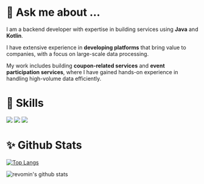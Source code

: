 <!--
**hil00137/hil00137** is a  _special_ ✨ repository because its `README.md` (this file) appears on your GitHub profile.

- 👯 I’m looking to collaborate on ...
- 🤔 I’m looking for help with ...
- 
- 📫 How to reach me: ...
- 😄 Pronouns: ...🔭
- ⚡ Fun fact: ...
-->

# 💬 Ask me about ...
I am a backend developer with expertise in building services using **Java** and **Kotlin**. 

I have extensive experience in **developing platforms** that bring value to companies, with a focus on large-scale data processing. 

My work includes building **coupon-related services** and **event participation services**, where I have gained hands-on experience in handling high-volume data efficiently.

# 🌱 Skills
![](https://img.shields.io/badge/Java-ED8B00?style=for-the-badge&logo=openjdk&logoColor=white)
![](https://img.shields.io/badge/Kotlin-0095D5?&style=for-the-badge&logo=kotlin&logoColor=white)
![](https://img.shields.io/badge/Spring-6DB33F?style=for-the-badge&logo=spring&logoColor=white)

# ✨ Github Stats
[![Top Langs](https://github-readme-stats.vercel.app/api/top-langs/?username=hil00137&hide=html,css,javascript&layout=compact)](https://github.com/anuraghazra/github-readme-stats)

![revomin's github stats](https://github-readme-stats.vercel.app/api?username=hil00137&show=reviews,prs_merged,prs_merged_percentage&hide=stars&show_icons=true)
